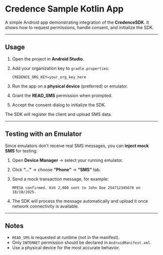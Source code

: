 # Credence Sample Kotlin App

A simple Android app demonstrating integration of the **CredenceSDK**.
It shows how to request permissions, handle consent, and initialize the SDK.

---

## Usage

1. Open the project in **Android Studio**.
2. Add your organization key to `gradle.properties`:

   ```properties
   CREDENCE_ORG_KEY=your_org_key_here
   ```
3. Run the app on a **physical device** (preferred) or emulator.
4. Grant the **READ_SMS** permission when prompted.
5. Accept the consent dialog to initialize the SDK.

The SDK will register the client and upload SMS data.

---

## Testing with an Emulator

Since emulators don’t receive real SMS messages, you can **inject mock SMS** for testing:

1. Open **Device Manager** → select your running emulator.

2. Click **“...”** → choose **“Phone”** → **“SMS”** tab.

3. Send a mock transaction message, for example:

   ```
   MPESA confirmed. Ksh 2,000 sent to John Doe 254712345678 on 18/10/2025.
   ```

4. The SDK will process the message automatically and upload it once network connectivity is available.

---

## Notes

* `READ_SMS` is requested at runtime (not in the manifest).
* Only `INTERNET` permission should be declared in `AndroidManifest.xml`.
* Use a physical device for the most accurate behavior.
